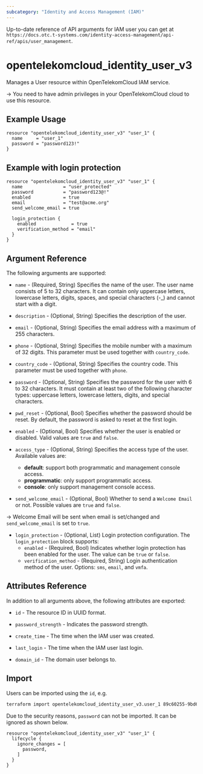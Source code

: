 ```yaml
---
subcategory: "Identity and Access Management (IAM)"
---
```


Up-to-date reference of API arguments for IAM user you can get at
`https://docs.otc.t-systems.com/identity-access-management/api-ref/apis/user_management`.

# opentelekomcloud_identity_user_v3

Manages a User resource within OpenTelekomCloud IAM service.

-> You need to have admin privileges in your OpenTelekomCloud cloud to use
this resource.

## Example Usage

```hcl
resource "opentelekomcloud_identity_user_v3" "user_1" {
  name     = "user_1"
  password = "password123!"
}
```

## Example with login protection

```hcl
resource "opentelekomcloud_identity_user_v3" "user_1" {
  name               = "user_protected"
  password           = "password123@!"
  enabled            = true
  email              = "test@acme.org"
  send_welcome_email = true

  login_protection {
    enabled             = true
    verification_method = "email"
  }
}
```

## Argument Reference

The following arguments are supported:

* `name` - (Required, String) Specifies the name of the user. The user name consists of 5 to 32 characters. It can
  contain only uppercase letters, lowercase letters, digits, spaces, and special characters (-_) and cannot start with a
  digit.

* `description` - (Optional, String) Specifies the description of the user.

* `email` - (Optional, String) Specifies the email address with a maximum of 255 characters.

* `phone` - (Optional, String) Specifies the mobile number with a maximum of 32 digits. This parameter must be used
  together with `country_code`.

* `country_code` - (Optional, String) Specifies the country code. This parameter must be used together with `phone`.

* `password` - (Optional, String) Specifies the password for the user with 6 to 32 characters. It must contain at least
  two of the following character types: uppercase letters, lowercase letters, digits, and special characters.

* `pwd_reset` - (Optional, Bool) Specifies whether the password should be reset. By default, the password is asked
  to reset at the first login.

* `enabled` - (Optional, Bool) Specifies whether the user is enabled or disabled. Valid values are `true` and `false`.

* `access_type` - (Optional, String) Specifies the access type of the user. Available values are:
  + **default**: support both programmatic and management console access.
  + **programmatic**: only support programmatic access.
  + **console**: only support management console access.

* `send_welcome_email` - (Optional, Bool) Whether to send a `Welcome Email` or not.
  Possible values are `true` and `false`.

-> Welcome Email will be sent when email is set/changed and `send_welcome_email` is set to `true`.

* `login_protection` - (Optional, List) Login protection configuration.
  The `login_protection` block supports:
  + `enabled` - (Required, Bool) Indicates whether login protection has been enabled for the user. The value can be `true` or `false`.
  + `verification_method` - (Required, String) Login authentication method of the user. Options: `sms`, `email`, and `vmfa`.

## Attributes Reference

In addition to all arguments above, the following attributes are exported:

* `id` - The resource ID in UUID format.

* `password_strength` - Indicates the password strength.

* `create_time` - The time when the IAM user was created.

* `last_login` - The time when the IAM user last login.

* `domain_id` - The domain user belongs to.

## Import

Users can be imported using the `id`, e.g.

```sh
terraform import opentelekomcloud_identity_user_v3.user_1 89c60255-9bd6-460c-822a-e2b959ede9d2
```

Due to the security reasons, `password` can not be imported. It can be ignored as shown below.

```hcl
resource "opentelekomcloud_identity_user_v3" "user_1" {
  lifecycle {
    ignore_changes = [
      password,
    ]
  }
}
```
